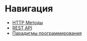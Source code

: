 # **Навигация**

- [HTTP Методы](https://github.com/kirill-sotnikov/my-lib/blob/master/http_methods.md)
- [REST API](https://github.com/kirill-sotnikov/my-lib/blob/master/REST_API.md)
- [Парадигмы программирования](https://github.com/kirill-sotnikov/my-lib/blob/master/The_programmers_paradigm.md)
